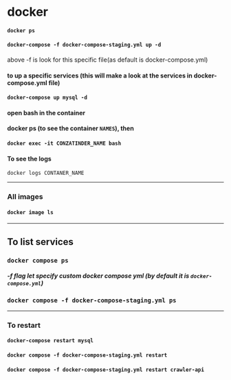 # docker



#### `docker ps`

#### `docker-compose -f docker-compose-staging.yml up -d`
above -f is look for this specific file(as default is docker-compose.yml)


#### to up a specific services (this will make a look at the services in docker-compose.yml file)
#### `docker-compose up mysql -d`

#### open bash in the container
#### docker ps (to see the container `NAMES`), then
#### `docker exec -it CONZATINDER_NAME bash`

#### To see the logs
`docker logs CONTANER_NAME`

---
### All images

#### `docker image ls`

---
## To list services

### `docker compose ps`
##### -f flag let specify custom docker  compose yml (by default it is `docker-compose.yml`)

### `docker compose -f docker-compose-staging.yml ps`

---

### To restart

#### `docker-compose restart mysql`
#### `docker compose -f docker-compose-staging.yml restart`

#### `docker compose -f docker-compose-staging.yml restart crawler-api`
